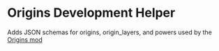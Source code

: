 # Origins Development Helper
Adds JSON schemas for origins, origin_layers, and powers used by the [Origins mod](https://www.curseforge.com/minecraft/mc-mods/origins)
